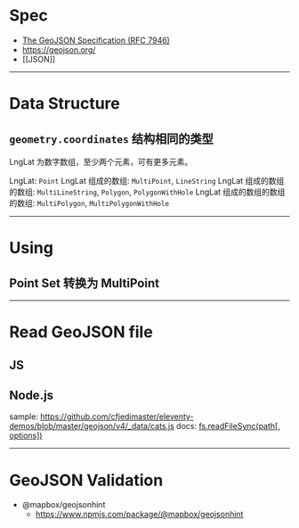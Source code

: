 # Spec

- [The GeoJSON Specification (RFC 7946)](https://tools.ietf.org/html/rfc7946)
- https://geojson.org/
- [[JSON]]

---

# Data Structure

## `geometry.coordinates` 结构相同的类型

LngLat 为数字数组，至少两个元素，可有更多元素。

LngLat: `Point`
LngLat 组成的数组: `MultiPoint`, `LineString`
LngLat 组成的数组的数组: `MultiLineString`, `Polygon`, `PolygonWithHole`
LngLat 组成的数组的数组的数组: `MultiPolygon`, `MultiPolygonWithHole`



---

# Using

## Point Set 转换为 MultiPoint


---

# Read GeoJSON file

## JS



## Node.js

sample: https://github.com/cfjedimaster/eleventy-demos/blob/master/geojson/v4/_data/cats.js
docs: [fs.readFileSync(path[, options])](https://nodejs.org/docs/latest-v14.x/api/fs.html#fs_fs_readfilesync_path_options)

---

# GeoJSON Validation

- @mapbox/geojsonhint
	- https://www.npmjs.com/package/@mapbox/geojsonhint
